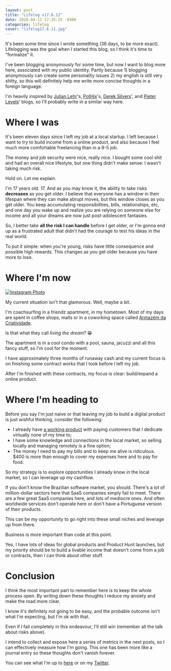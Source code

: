 ```yaml
---
layout: post
title: "Lifelog v17.6.12"
date: 2018-04-12 17:35:25 -0300
categories: lifelog
cover: "lifelog17.6.11.jpg"
---
```


It's been some time since I wrote something (36 days, to be more exact). Lifelogging was the goal when I started this blog, so I think it's time to "formalize" it.

I've been blogging anonymously for some time, but now I want to blog more here, associated with my public identity. Partly because 1) blogging anonymously can create some personality issues 2) my english is still very shitty, so this will definitely help me write more concise thoughts in a foreign language.

I'm heavily inspired by [Julian Lehr](http://julian.digital/)'s, [PotHix](https://pothix.com/)'s, [Derek Silvers](https://sivers.org/)', and [Pieter Levels](https://levels.io/)' blogs, so I'll probably write in a similar way here.

# Where I was
It's been eleven days since I left my job at a local startup. I left because I want to try to build income from a online product, and also because I feel much more comfortable freelancing than in a 9-5 job.

The money and job security were nice, really nice. I bought some cool shit and had an overall nice lifestyle, but one thing didn't make sense: I wasn't taking much risk.

Hold on. Let me explain.

I'm 17 years old. 17. And as you may know it, the ability to take risks **decreases** as you get older. I believe that everyone has a window in their lifespan where they can make abrupt moves, but this window closes as you get older. You keep accumulating responsibilities, bills, relationships, etc, and one day you wake up and realize you are relying on someone else for income and all your dreams are now just post-adolescent fantasies.

So, I better take **all the risk I can handle** before I get older, or I'm gonna end up as a frustrated adult that didn't had the courage to test his ideas in the real world.

To put it simple: when you're young, risks have little consequence and possible high rewards. This changes as you get older because you have more to lose.

# Where I'm now
[![Instagram Photo](https://instagram.fcau2-1.fna.fbcdn.net/vp/f868c4deca759c016e49fddb6c4092b9/5B63F357/t51.2885-15/e35/29414731_2121355631413254_644319861190688768_n.jpg)](https://www.instagram.com/p/BhG4lYcgQ6d/?taken-by=lenilsonjr)

My current situation isn't that glamorous. Well, maybe a bit.

I'm coachsurfing in a friendz apartment, in my hometown. Most of my days are spent in coffee shops, malls or in a coworking space called [Armazém da Criatividade](https://www.instagram.com/armazemdacriatividade/).

Is that what they call *living the dream*? 😁

The apartment is in a cool condo with a pool, sauna, jacuzzi and all this fancy stuff, so I'm cool for the moment.

I have approximately three months of runaway cash and my current focus is on finishing some contract works that I took before I left my job.

After I'm finished with these contracts, my focus is clear: build/expand a online product.

# Where I'm heading to
Before you say I'm just naive or that leaving my job to build a digital product is just wishful thinking, consider the following:

- I already have [a working product](https://appointclinic.com) with paying customers that I dedicate virtually none of my time to;
- I have some knowledge and connections in the local market, so selling locally and managing remotely is a fine option;
- The money I need to pay my bills and to keep me alive is ridiculous. $400 is more than enough to cover my expenses here and to pay for food.

So my strategy is to explore opportunities I already know in the local market, so I can leverage up my cashflow.

If you don't know the Brazilian software market, you should. There's a lot of million-dollar sectors here that SaaS companies simply fail to meet. There are a few great SaaS companies here, and lots of mediocre ones. And often worldwide services don't operate here or don't have a Portuguese version of their products.

This can be my opportunity to go right into these small niches and leverage up from there.

Business is more important than code at this point.

Yes, I have lots of ideas for global products and Product Hunt launches, but my priority should be to build a livable income that doesn't come from a job or contracts, then I can think about other stuff.

# Conclusion
I think the most important part to remember here is to keep the whole process open. By writing down these thoughts I reduce my anxiety and make the road more clear.

I know it's definitely not going to be easy, and the probable outcome isn't what I'm expecting, but I'm ok with that.

Even if I fail completely in this endeavour, I'll still win (remember all the talk about risks above).

I intend to collect and expose here a series of metrics in the next posts, so I can effectively measure how I'm going. This one has been more like a journal entry so these thoughts don't vanish forever.

You can see what I'm up to [here](https://lenilson.me/now) or on my [Twitter](https://twitter.com/lenilsonjr_).
